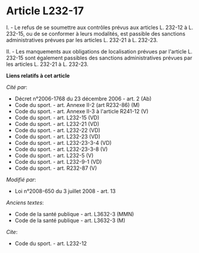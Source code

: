 # Article L232-17

I. - Le refus de se soumettre aux contrôles prévus aux articles L. 232-12 à L. 232-15, ou de se conformer à leurs modalités,
est passible des sanctions administratives prévues par les articles L. 232-21 à L. 232-23.

II. - Les manquements aux obligations de localisation prévues par l'article L. 232-15 sont également passibles des sanctions
administratives prévues par les articles L. 232-21 à L. 232-23.

**Liens relatifs à cet article**

_Cité par_:

  - Décret n°2006-1768 du 23 décembre 2006 - art. 2 (Ab)
  - Code du sport. - art. Annexe II-2 (art R232-86) (M)
  - Code du sport. - art. Annexe II-3 à l'article R241-12 (V)
  - Code du sport. - art. L232-15 (VD)
  - Code du sport. - art. L232-21 (VD)
  - Code du sport. - art. L232-22 (VD)
  - Code du sport. - art. L232-23 (VD)
  - Code du sport. - art. L232-23-3-4 (VD)
  - Code du sport. - art. L232-23-3-8 (V)
  - Code du sport. - art. L232-5 (V)
  - Code du sport. - art. L232-9-1 (VD)
  - Code du sport. - art. R232-87 (V)

_Modifié par_:

  - Loi n°2008-650 du 3 juillet 2008 - art. 13

_Anciens textes_:

  - Code de la santé publique - art. L3632-3 (MMN)
  - Code de la santé publique - art. L3632-3 (M)

_Cite_:

  - Code du sport. - art. L232-12
